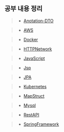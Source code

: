 ## 공부 내용 정리
> + [Anotation-DTO](https://github.com/hgs-study/DailyStudy/blob/main/Anotation-DTO.md)

> + [AWS](https://github.com/hgs-study/HTTPNetwork/blob/main/AWS.md)

> + [Docker](https://github.com/hgs-study/DailyStudy/blob/main/Docker.md)

> + [HTTPNetwork](https://github.com/hgs-study/HTTPNetwork/blob/main/HttpNetwork.md)

> + [JavaScript](https://github.com/hgs-study/DailyStudy/blob/main/JavaScript.md)

> + [Jsp](https://github.com/hgs-study/DailyStudy/blob/main/Jsp.md)

> + [JPA](https://github.com/hgs-study/DailyStudy/blob/main/JPA.md)

> + [Kubernetes](https://github.com/hgs-study/DailyStudy/blob/main/Kubernetes.md)

> + [MapStruct](https://github.com/hgs-study/DailyStudy/blob/main/MapStruct.md)

> + [Mysql](https://github.com/hgs-study/DailyStudy/blob/main/Mysql.md)

> + [RestAPI](https://github.com/hgs-study/DailyStudy/blob/main/RestAPI.md)
 
> + [SpringFramework](https://github.com/hgs-study/DailyStudy/blob/main/SpringFramework.md)




 


